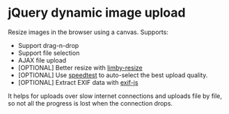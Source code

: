# jQuery dynamic image upload

Resize images in the browser using a canvas. Supports:

- Support drag-n-drop
- Support file selection
- AJAX file upload
- [OPTIONAL] Better resize with [limby-resize](https://github.com/danschumann/limby-resize)
- [OPTIONAL] Use [speedtest](https://github.com/tioga-tours/jquery-speedtest) to auto-select the best upload quality.
- [OPTIONAL] Extract EXIF data with [exif-js](https://github.com/exif-js/exif-js)

It helps for uploads over slow internet connections and uploads file by file, so not all the progress is lost
when the connection drops.

